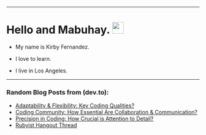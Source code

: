 
<img src="https://komarev.com/ghpvc/?username=kirbygit&style=flat-square&color=blue" alt=""/>

---
<h1>
  Hello and Mabuhay.
  <img src="https://media.giphy.com/media/hvRJCLFzcasrR4ia7z/giphy.gif" width="30px"/>
</h1>

- My name is Kirby Fernandez.

- I love to learn.

- I live in Los Angeles.

---

### Random Blog Posts from (dev.to):
<!-- BLOG-POST-LIST:START -->
- [Adaptability &amp; Flexibility: Key Coding Qualities?](https://dev.to/codenewbieteam/top-notch-coding-qualities-adaptability-flexibility-1doe)
- [Coding Community: How Essential Are Collaboration &amp; Communication?](https://dev.to/codenewbieteam/top-notch-coding-qualities-collaboration-communication-38l3)
- [Precision in Coding: How Crucial is Attention to Detail?](https://dev.to/codenewbieteam/top-notch-coding-qualities-attention-to-detail-3fmg)
- [Rubyist Hangout Thread](https://dev.to/ben/rubyist-hangout-thread-1hn1)
<!-- BLOG-POST-LIST:END -->
